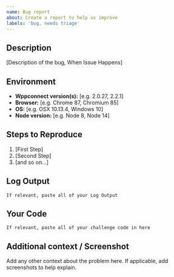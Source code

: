 ```yaml
---
name: Bug report
about: Create a report to help us improve
labels: 'bug, needs triage'
---
```


## Description

[Description of the bug, When Issue Happens]

## Environment

- **Wppconnect version(s):** [e.g. 2.0.27, 2.2.1]
- **Browser:** [e.g. Chrome 87, Chromium 85]
- **OS:** [e.g. OSX 10.13.4, Windows 10]
- **Node version:** [e.g. Node 8, Node 14]

## Steps to Reproduce

1. [First Step]
2. [Second Step]
3. [and so on...]

## Log Output

<!--
For venom-bot >= 2.2.0, enable all log output first:
venom.defaultLogger.level = 'silly';
-->

```
If relevant, paste all of your Log Output
```

## Your Code

```
If relevant, paste all of your challenge code in here
```

## Additional context / Screenshot

Add any other context about the problem here. If applicable, add screenshots to help explain.
